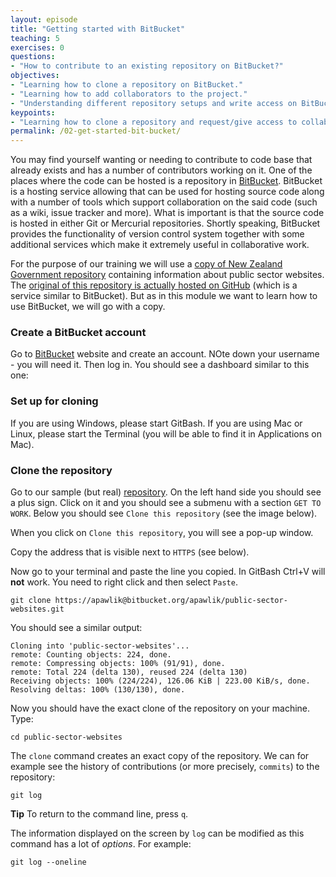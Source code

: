 ```yaml
---
layout: episode
title: "Getting started with BitBucket"
teaching: 5
exercises: 0
questions:
- "How to contribute to an existing repository on BitBucket?"
objectives:
- "Learning how to clone a repository on BitBucket."
- "Learning how to add collaborators to the project."
- "Understanding different repository setups and write access on BitBucket."
keypoints:
- "Learning how to clone a repository and request/give access to collaborators."
permalink: /02-get-started-bit-bucket/
---
```


You may find yourself wanting or needing to contribute to code base that already exists and has a number of contributors working on it. One of the places where the code can be hosted is a repository in [BitBucket](https://bitbucket.org/). BitBucket is a hosting service allowing that can be used for hosting source code along with a number of tools which support collaboration on the said code (such as a wiki, issue tracker and more). What is important is that the source code is hosted in either Git or Mercurial repositories. Shortly speaking, BitBucket provides the functionality of version control system together with some additional services which make it extremely useful in collaborative work.

For the purpose of our training we will use a [copy of New Zealand Government repository](https://bitbucket.org/apawlik/public-sector-websites) containing information about public sector websites. The [original of this repository is actually hosted on GitHub](https://github.com/GOVTNZ/public-sector-websites) (which is a service similar to BitBucket). But as in this module we want to learn how to use BitBucket, we will go with a copy.

### Create a BitBucket account

Go to [BitBucket](https://bitbucket.org/account/signup/) website and create an account. NOte down your username - you will need it. Then log in.
You should see a dashboard similar to this one:


### Set up for cloning

If you are using Windows, please start GitBash. If you are using Mac or Linux, please start the Terminal (you will be able to find it in Applications on Mac).

### Clone the repository

Go to our sample (but real) [repository](https://bitbucket.org/apawlik/public-sector-websites). On the left hand side you should see a plus sign. Click on it and you should see a submenu with a section `GET TO WORK`. Below you should see `Clone this repository` (see the image below).



When you click on `Clone this repository`, you will see a pop-up window.


Copy the address that is visible next to `HTTPS` (see below).

Now go to your terminal and paste the line you copied. In GitBash Ctrl+V will **not** work. You need to right click and then select `Paste`.

```
git clone https://apawlik@bitbucket.org/apawlik/public-sector-websites.git
```

You should see a similar output:

```
Cloning into 'public-sector-websites'...
remote: Counting objects: 224, done.
remote: Compressing objects: 100% (91/91), done.
remote: Total 224 (delta 130), reused 224 (delta 130)
Receiving objects: 100% (224/224), 126.06 KiB | 223.00 KiB/s, done.
Resolving deltas: 100% (130/130), done.
```

Now you should have the exact clone of the repository on your machine. Type:

```
cd public-sector-websites
```

The `clone` command creates an exact copy of the repository. We can for example see the history of contributions (or more precisely, `commits`) to the repository:

```
git log
```

**Tip** To return to the command line, press `q`.

The information displayed on the screen by `log` can be modified as this command has a lot of *options*. For example:

```
git log --oneline
```
